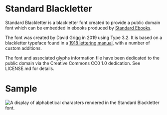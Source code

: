 # Standard Blackletter

Standard Blackletter is a blackletter font created to provide a public domain font which can be embedded in ebooks produced by [Standard Ebooks](https://standardebooks.org).

The font was created by David Grigg in 2019 using Type 3.2. It is based on a blackletter typeface found in a [1918 lettering manual](https://archive.org/details/zanerianmanualof00zane), with a number of custom additions.

The font and associated glyphs information file have been dedicated to the public domain via the Creative Commons CC0 1.0 dedication. See LICENSE.md for details.

# Sample

![A display of alphabetical characters rendered in the Standard Blackletter font.](https://raw.githubusercontent.com/standardebooks/standard-blackletter-font/master/sample.jpg)
